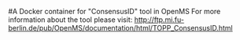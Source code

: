 #A Docker container for "ConsensusID" tool in OpenMS
For more information about the tool please visit:
http://ftp.mi.fu-berlin.de/pub/OpenMS/documentation/html/TOPP_ConsensusID.html
